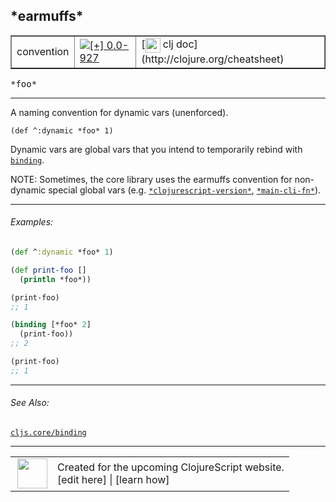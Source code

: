 ## \*earmuffs\*



 <table border="1">
<tr>
<td>convention</td>
<td><a href="https://github.com/cljsinfo/cljs-api-docs/tree/0.0-927"><img valign="middle" alt="[+] 0.0-927" title="Added in 0.0-927" src="https://img.shields.io/badge/+-0.0--927-lightgrey.svg"></a> </td>
<td>
[<img height="24px" valign="middle" src="http://i.imgur.com/1GjPKvB.png"> clj doc](http://clojure.org/cheatsheet)
</td>
</tr>
</table>

<samp>\*foo\*</samp><br>

---


A naming convention for dynamic vars (unenforced).

`(def ^:dynamic *foo* 1)`

Dynamic vars are global vars that you intend to temporarily rebind with
[`binding`](cljs.core_binding.md).

NOTE: Sometimes, the core library uses the earmuffs convention for non-dynamic
special global vars (e.g. [`*clojurescript-version*`](cljs.core_STARclojurescript-versionSTAR.md),
[`*main-cli-fn*`](cljs.core_STARmain-cli-fnSTAR.md)).

---

###### Examples:

```clj
(def ^:dynamic *foo* 1)

(def print-foo []
  (println *foo*))

(print-foo)
;; 1

(binding [*foo* 2]
  (print-foo))
;; 2

(print-foo)
;; 1
```

---

###### See Also:

[`cljs.core/binding`](cljs.core_binding.md)<br>

---








 <table>
<tr><td>
<img valign="middle" align="right" width="48px" src="http://i.imgur.com/Hi20huC.png">
</td><td>
Created for the upcoming ClojureScript website.<br>
[edit here] | [learn how]
</td></tr></table>

[edit here]:https://github.com/cljsinfo/cljs-api-docs/blob/master/cljsdoc/syntax_earmuffs.cljsdoc
[learn how]:https://github.com/cljsinfo/cljs-api-docs/wiki/cljsdoc-files

<!--

This information was too distracting to show to readers, but I'll leave it
commented here since it is helpful to:

- pretty-print the data used to generate this document
- and show how to retrieve that data



The API data for this symbol:

```clj
{:description "A naming convention for dynamic vars (unenforced).\n\n`(def ^:dynamic *foo* 1)`\n\nDynamic vars are global vars that you intend to temporarily rebind with\n[cljs.core/binding].\n\nNOTE: Sometimes, the core library uses the earmuffs convention for non-dynamic\nspecial global vars (e.g. [cljs.core/*clojurescript-version*],\n[cljs.core/*main-cli-fn*]).",
 :ns "syntax",
 :name "earmuffs",
 :history [["+" "0.0-927"]],
 :type "convention",
 :related ["cljs.core/binding"],
 :full-name-encode "syntax_earmuffs",
 :usage ["*foo*"],
 :examples [{:id "91cf10",
             :content "```clj\n(def ^:dynamic *foo* 1)\n\n(def print-foo []\n  (println *foo*))\n\n(print-foo)\n;; 1\n\n(binding [*foo* 2]\n  (print-foo))\n;; 2\n\n(print-foo)\n;; 1\n```"}],
 :full-name "syntax/earmuffs",
 :display "*earmuffs*",
 :clj-doc "http://clojure.org/cheatsheet"}

```

Retrieve the API data for this symbol:

```clj
;; from Clojure REPL
(require '[clojure.edn :as edn])
(-> (slurp "https://raw.githubusercontent.com/cljsinfo/cljs-api-docs/catalog/cljs-api.edn")
    (edn/read-string)
    (get-in [:symbols "syntax/earmuffs"]))
```

-->
